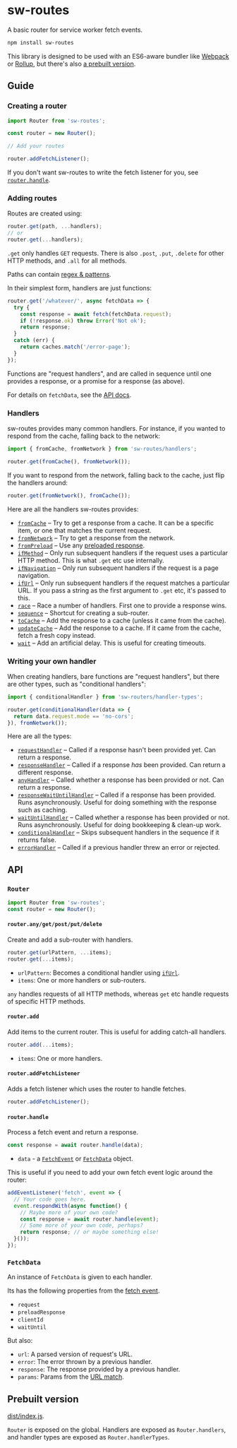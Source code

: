 # sw-routes

A basic router for service worker fetch events.

```sh
npm install sw-routes
```

This library is designed to be used with an ES6-aware bundler like [Webpack](https://webpack.js.org/) or [Rollup](https://rollupjs.org/), but there's also [a prebuilt version](#prebuilt-version).

## Guide

### Creating a router

```js
import Router from 'sw-routes';

const router = new Router();

// Add your routes

router.addFetchListener();
```

If you don't want sw-routes to write the fetch listener for you, see [`router.handle`](#routerhandle).

### Adding routes

Routes are created using:

```js
router.get(path, ...handlers);
// or
router.get(...handlers);
```

`.get` only handles `GET` requests. There is also `.post`, `.put`, `.delete` for other HTTP methods, and `.all` for all methods.

Paths can contain [regex & patterns](handlers.md#ifurl).

In their simplest form, handlers are just functions:

```js
router.get('/whatever/', async fetchData => {
  try {
    const response = await fetch(fetchData.request);
    if (!response.ok) throw Error('Not ok');
    return response;
  }
  catch (err) {
    return caches.match('/error-page');
  }
});
```

Functions are "request handlers", and are called in sequence until one provides a response, or a promise for a response (as above).

For details on `fetchData`, see the [API docs](#fetchdata).

### Handlers

sw-routes provides many common handlers. For instance, if you wanted to respond from the cache, falling back to the network:

```js
import { fromCache, fromNetwork } from 'sw-routes/handlers';

router.get(fromCache(), fromNetwork());
```

If you want to respond from the network, falling back to the cache, just flip the handlers around:

```js
router.get(fromNetwork(), fromCache());
```

Here are all the handlers sw-routes provides:

* [`fromCache`](handlers.md#fromcache) – Try to get a response from a cache. It can be a specific item, or one that matches the current request.
* [`fromNetwork`](handlers.md#fromnetwork) – Try to get a response from the network.
* [`fromPreload`](handlers.md#frompreload) – Use any [preloaded response](https://developers.google.com/web/updates/2017/02/navigation-preload).
* [`ifMethod`](handlers.md#ifmethod) – Only run subsequent handlers if the request uses a particular HTTP method. This is what `.get` etc use internally.
* [`ifNavigation`](handlers.md#ifnavigation) –  Only run subsequent handlers if the request is a page navigation.
* [`ifUrl`](handlers.md#ifurl) – Only run subsequent handlers if the request matches a particular URL. If you pass a string as the first argument to `.get` etc, it's passed to this.
* [`race`](handlers.md#race) – Race a number of handlers. First one to provide a response wins.
* [`sequence`](handlers.md#sequence) – Shortcut for creating a sub-router.
* [`toCache`](handlers.md#tocache) – Add the response to a cache (unless it came from the cache).
* [`updateCache`](handlers.md#updatecache) – Add the response to a cache. If it came from the cache, fetch a fresh copy instead.
* [`wait`](handlers.md#wait) – Add an artificial delay. This is useful for creating timeouts.

### Writing your own handler

When creating handlers, bare functions are "request handlers", but there are other types, such as "conditional handlers":

```js
import { conditionalHandler } from 'sw-routers/handler-types';

router.get(conditionalHandler(data => {
  return data.request.mode == 'no-cors';
}), fromNetwork());
```

Here are all the types:

* [`requestHandler`](handlers.md#requesthandler) – Called if a response hasn't been provided yet. Can return a response.
* [`responseHandler`](handlers.md#responsehandler) – Called if a response *has* been provided. Can return a different response.
* [`anyHandler`](handlers.md#anyhandler) – Called whether a response has been provided or not. Can return a response.
* [`responseWaitUntilHandler`](handlers.md#responsewaituntilhandler) – Called if a response has been provided. Runs asynchronously. Useful for doing something with the response such as caching.
* [`waitUntilHandler`](handlers.md#waituntilhandler) – Called whether a response has been provided or not. Runs asynchronously. Useful for doing bookkeeping & clean-up work.
* [`conditionalHandler`](handlers.md#conditionalhandler) – Skips subsequent handlers in the sequence if it returns false.
* [`errorHandler`](handlers.md#errorhandler) – Called if a previous handler threw an error or rejected.

## API

### `Router`

```js
import Router from 'sw-routes';
const router = new Router();
```

#### `router.any/get/post/put/delete`

Create and add a sub-router with handlers.

```js
router.get(urlPattern, ...items);
router.get(...items);
```

* `urlPattern`: Becomes a conditional handler using [`ifUrl`](handlers.md#ifurl).
* `items`: One or more handlers or sub-routers.

`any` handles requests of all HTTP methods, whereas `get` etc handle requests of specific HTTP methods.

#### `router.add`

Add items to the current router. This is useful for adding catch-all handlers.

```js
router.add(...items);
```

* `items`: One or more handlers.

#### `router.addFetchListener`

Adds a fetch listener which uses the router to handle fetches.

```js
router.addFetchListener();
```

#### `router.handle`

Process a fetch event and return a response.

```js
const response = await router.handle(data);
```

* `data` - a [`FetchEvent`](https://developer.mozilla.org/en-US/docs/Web/API/FetchEvent) or [`FetchData`](#fetchdata) object.

This is useful if you need to add your own fetch event logic around the router:

```js
addEventListener('fetch', event => {
  // Your code goes here.
  event.respondWith(async function() {
    // Maybe more of your own code?
    const response = await router.handle(event);
    // Some more of your own code, perhaps?
    return response; // or maybe something else!
  }());
});
```

### `FetchData`

An instance of `FetchData` is given to each handler.

Its has the following properties from the [fetch event](https://developer.mozilla.org/en-US/docs/Web/API/FetchEvent).

* `request`
* `preloadResponse`
* `clientId`
* `waitUntil`

But also:

* `url`: A parsed version of request's URL.
* `error`: The error thrown by a previous handler.
* `response`: The response provided by a previous handler.
* `params`: Params from the [URL match](handlers.md#isurl).

## Prebuilt version

[dist/index.js](dist/index.js).

`Router` is exposed on the global. Handlers are exposed as `Router.handlers`, and handler types are exposed as `Router.handlerTypes`.
